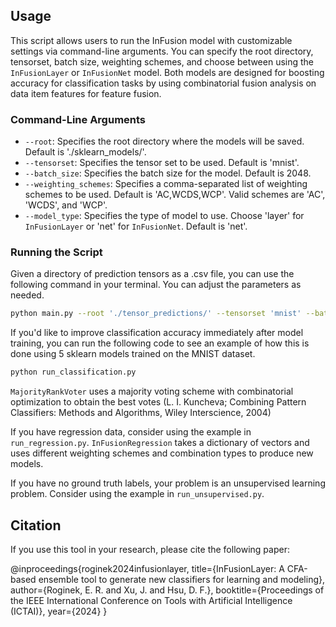 ## Usage

This script allows users to run the InFusion model with customizable settings via command-line arguments. You can specify the root directory, tensorset, batch size, weighting schemes, and choose between using the `InFusionLayer` or `InFusionNet` model. Both models are designed for boosting accuracy for classification tasks by using combinatorial fusion analysis on data item features for feature fusion. 

### Command-Line Arguments

- `--root`: Specifies the root directory where the models will be saved. Default is './sklearn_models/'.
- `--tensorset`: Specifies the tensor set to be used. Default is 'mnist'.
- `--batch_size`: Specifies the batch size for the model. Default is 2048.
- `--weighting_schemes`: Specifies a comma-separated list of weighting schemes to be used. Default is 'AC,WCDS,WCP'. Valid schemes are 'AC', 'WCDS', and 'WCP'.
- `--model_type`: Specifies the type of model to use. Choose 'layer' for `InFusionLayer` or 'net' for `InFusionNet`. Default is 'net'.

### Running the Script

Given a directory of prediction tensors as a .csv file, you can use the following command in your terminal. You can adjust the parameters as needed.

```bash
python main.py --root './tensor_predictions/' --tensorset 'mnist' --batch_size 1024 --weighting_schemes 'AC,WC-CDS,WCP' --model_type 'layer'
```

If you'd like to improve classification accuracy immediately after model training, you can run the following code to see an example of how this is done using 5 sklearn models trained on the MNIST dataset.

```bash
python run_classification.py
```

`MajorityRankVoter` uses a majority voting scheme with combinatorial optimization to obtain the best votes (L. I. Kuncheva; Combining Pattern Classifiers: Methods and Algorithms, Wiley
Interscience, 2004)

If you have regression data, consider using the example in `run_regression.py`. `InFusionRegression` takes a dictionary of vectors and uses different weighting schemes and combination types to produce new models.

If you have no ground truth labels, your problem is an unsupervised learning problem. Consider using the example in `run_unsupervised.py`.

## Citation

If you use this tool in your research, please cite the following paper:

@inproceedings{roginek2024infusionlayer,
  title={InFusionLayer: A CFA-based ensemble tool to generate new classifiers for learning and modeling},
  author={Roginek, E. R. and Xu, J. and Hsu, D. F.},
  booktitle={Proceedings of the IEEE International Conference on Tools with Artificial Intelligence (ICTAI)},
  year={2024}
}
